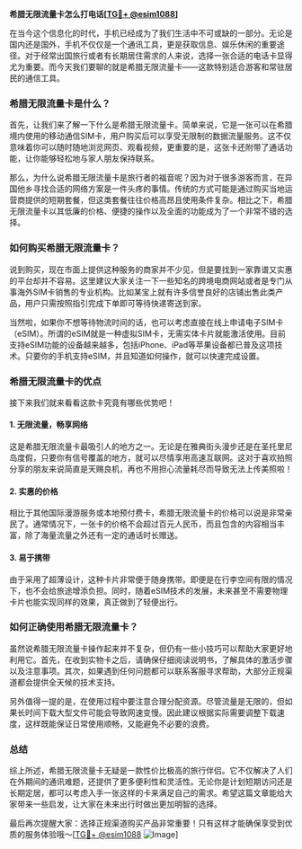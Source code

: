 **希腊无限流量卡怎么打电话[[TG💪+ @esim1088](https://t.me/s/esim1088)]**

在当今这个信息化的时代，手机已经成为了我们生活中不可或缺的一部分。无论是国内还是国外，手机不仅仅是一个通讯工具，更是获取信息、娱乐休闲的重要途径。对于经常出国旅行或者有长期居住需求的人来说，选择一张合适的电话卡显得尤为重要。而今天我们要聊的就是希腊无限流量卡——这款特别适合游客和常驻居民的通信工具。

### 希腊无限流量卡是什么？

首先，让我们来了解一下什么是希腊无限流量卡。简单来说，它是一张可以在希腊境内使用的移动通信SIM卡，用户购买后可以享受无限制的数据流量服务。这不仅意味着你可以随时随地浏览网页、观看视频，更重要的是，这张卡还附带了通话功能，让你能够轻松地与家人朋友保持联系。

那么，为什么说希腊无限流量卡是旅行者的福音呢？因为对于很多游客而言，在异国他乡寻找合适的网络方案是一件头疼的事情。传统的方式可能是通过购买当地运营商提供的短期套餐，但这类套餐往往价格高昂且使用条件复杂。相比之下，希腊无限流量卡以其低廉的价格、便捷的操作以及全面的功能成为了一个非常不错的选择。

### 如何购买希腊无限流量卡？

说到购买，现在市面上提供这种服务的商家并不少见，但是要找到一家靠谱又实惠的平台却并不容易。这里建议大家关注一下一些知名的跨境电商网站或者是专门从事海外SIM卡销售的专业机构。比如某宝上就有许多信誉良好的店铺出售此类产品，用户只需按照指引完成下单即可等待快递寄送到家。

当然啦，如果你不想等待物流时间的话，也可以考虑直接在线上申请电子SIM卡（eSIM）。所谓的eSIM就是一种虚拟SIM卡，无需实体卡片就能激活使用。目前支持eSIM功能的设备越来越多，包括iPhone、iPad等苹果设备都已普及这项技术。只要你的手机支持eSIM，并且知道如何操作，就可以快速完成设置。

### 希腊无限流量卡的优点

接下来我们就来看看这款卡究竟有哪些优势吧！

#### 1. 无限流量，畅享网络
这是希腊无限流量卡最吸引人的地方之一。无论是在雅典街头漫步还是在圣托里尼岛度假，只要你有信号覆盖的地方，就可以尽情享用高速互联网。这对于喜欢拍照分享的朋友来说简直是天赐良机，再也不用担心流量耗尽而导致无法上传美照啦！

#### 2. 实惠的价格
相比于其他国际漫游服务或本地预付费卡，希腊无限流量卡的价格可以说是非常亲民了。通常情况下，一张卡的价格不会超过百元人民币，而且包含的内容相当丰富，除了海量流量之外还有一定的通话时长赠送。

#### 3. 易于携带
由于采用了超薄设计，这种卡片非常便于随身携带。即便是在行李空间有限的情况下，也不会给旅途增添负担。同时，随着eSIM技术的发展，未来甚至不需要物理卡片也能实现同样的效果，真正做到了轻便出行。

### 如何正确使用希腊无限流量卡？

虽然说希腊无限流量卡操作起来并不复杂，但仍有一些小技巧可以帮助大家更好地利用它。首先，在收到实物卡之后，请确保仔细阅读说明书，了解具体的激活步骤以及注意事项。其次，如果遇到任何问题都可以联系客服寻求帮助，大部分正规渠道都会提供全天候的技术支持。

另外值得一提的是，在使用过程中要注意合理分配资源。尽管流量是无限的，但如果长时间下载大型文件可能会导致网速变慢。因此建议根据实际需要调整下载速度，这样既能保证日常使用顺畅，又能避免不必要的浪费。

### 总结

综上所述，希腊无限流量卡无疑是一款性价比极高的旅行伴侣。它不仅解决了人们在外期间的通讯难题，还提供了更多便利性和灵活性。无论你是计划短期访问还是长期定居，都可以考虑入手一张这样的卡来满足自己的需求。希望这篇文章能给大家带来一些启发，让大家在未来出行时做出更加明智的选择。

最后再次提醒大家：选择正规渠道购买产品非常重要！只有这样才能确保享受到优质的服务体验哦～[[TG💪+ @esim1088](https://t.me/s/esim1088) ![Image](https://i.postimg.cc/4NQfJmqS/Snipaste-2025-05-13-00-14-12.png)]